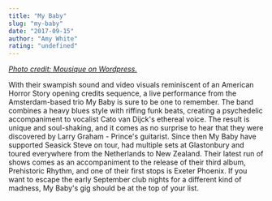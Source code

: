 ```yaml
---
title: "My Baby"
slug: "my-baby"
date: "2017-09-15"
author: "Amy White"
rating: "undefined"
---
```


[_Photo credit: Mousique on Wordpress._](https://mousique.wordpress.com/2013/12/15/my-baby-my-baby-loves-voodoo/)

With their swampish sound and video visuals reminiscent of an American Horror Story opening credits sequence, a live performance from the Amsterdam-based trio My Baby is sure to be one to remember. The band combines a heavy blues style with riffing funk beats, creating a psychedelic accompaniment to vocalist Cato van Dijck's ethereal voice. The result is unique and soul-shaking, and it comes as no surprise to hear that they were discovered by Larry Graham - Prince's guitarist. Since then My Baby have supported Seasick Steve on tour, had multiple sets at Glastonbury and toured everywhere from the Netherlands to New Zealand. Their latest run of shows comes as an accompaniment to the release of their third album, Prehistoric Rhythm, and one of their first stops is Exeter Phoenix. If you want to escape the early September club nights for a different kind of madness, My Baby's gig should be at the top of your list.
